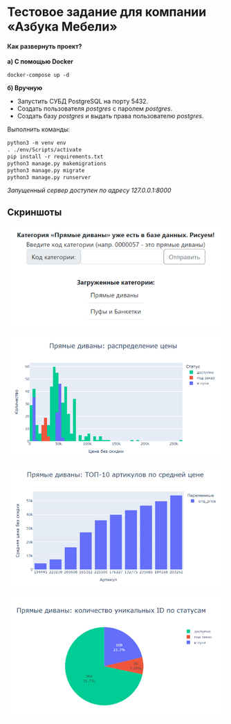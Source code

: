 # Тестовое задание для компании «Азбука Мебели»


#### Как развернуть проект?

**а) С помощью Docker**

    docker-compose up -d

**б) Вручную**

- Запустить СУБД PostgreSQL на порту 5432.
- Создать пользователя *postgres* с паролем *postgres*.
- Создать базу *postgres* и выдать права пользователю *postgres*.

Выполнить команды:
    
    python3 -m venv env
    . ./env/Scripts/activate
    pip install -r requirements.txt
    python3 manage.py makemigrations
    python3 manage.py migrate
    python3 manage.py runserver
    
*Запущенный сервер доступен по адресу 127.0.0.1:8000*


## Скриншоты

<p align="center">
  <img src="https://github.com/EvilPug/furniture_analysis/raw/master/screenshots/category_select.png" />
</p>

<p align="center">
  <img src="https://github.com/EvilPug/furniture_analysis/raw/master/screenshots/graph_1.png" />
</p>

<p align="center">
  <img src="https://github.com/EvilPug/furniture_analysis/raw/master/screenshots/graph_2.png" />
</p>

<p align="center">
  <img src="https://github.com/EvilPug/furniture_analysis/raw/master/screenshots/graph_3.png" />
</p>

